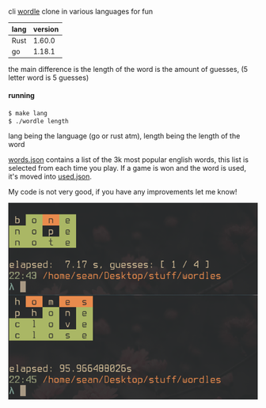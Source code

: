 cli [wordle](https://www.nytimes.com/games/wordle/index.html) clone in various languages for fun

|lang| version|
|----|:--------|
|Rust| 1.60.0|
|go| 1.18.1|


the main difference is the length of the word is the amount of guesses, (5 letter word is 5 guesses)

#### running 

```
$ make lang
$ ./wordle length
```

lang being the language (go or rust atm), length being the length of the word

[words.json](./words.json) contains a list of the 3k most popular english words, this list is selected from each time you play.
If a game is won and the word is used, it's moved into [used.json](./used.json).

My code is not very good, if you have any improvements let me know!

<img src="./image.png">

